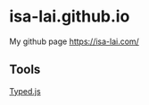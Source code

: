 # isa-lai.github.io
My github page 
https://isa-lai.com/


## Tools
[Typed.js](https://github.com/mattboldt/typed.js)
